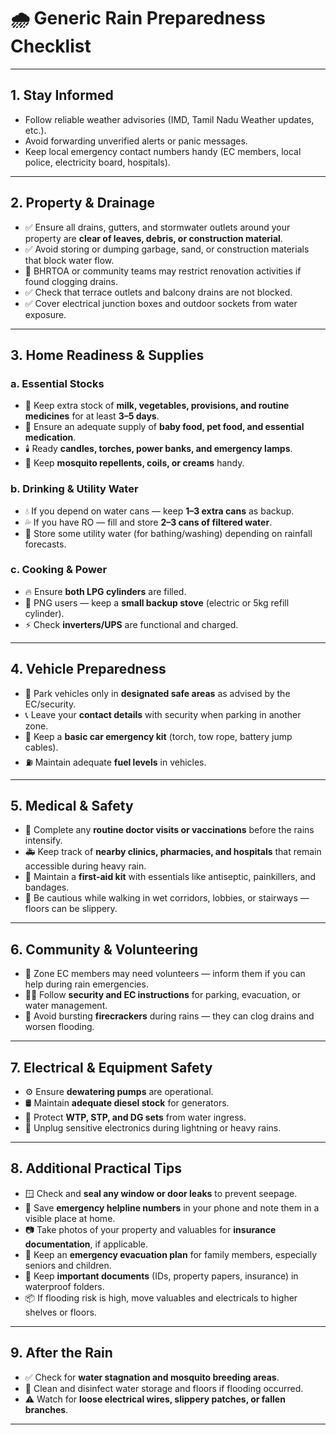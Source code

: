 # 🌧️ Generic Rain Preparedness Checklist

---

## 1. Stay Informed
- Follow reliable weather advisories (IMD, Tamil Nadu Weather updates, etc.).  
- Avoid forwarding unverified alerts or panic messages.  
- Keep local emergency contact numbers handy (EC members, local police, electricity board, hospitals).

---

## 2. Property & Drainage
- ✅ Ensure all drains, gutters, and stormwater outlets around your property are **clear of leaves, debris, or construction material**.  
- ✅ Avoid storing or dumping garbage, sand, or construction materials that block water flow.  
- 🚫 BHRTOA or community teams may restrict renovation activities if found clogging drains.  
- ✅ Check that terrace outlets and balcony drains are not blocked.  
- ✅ Cover electrical junction boxes and outdoor sockets from water exposure.

---

## 3. Home Readiness & Supplies

### a. Essential Stocks
- 🥛 Keep extra stock of **milk, vegetables, provisions, and routine medicines** for at least **3–5 days**.  
- 💊 Ensure an adequate supply of **baby food, pet food, and essential medication**.  
- 🕯️ Ready **candles, torches, power banks, and emergency lamps**.  
- 🦟 Keep **mosquito repellents, coils, or creams** handy.  

### b. Drinking & Utility Water
- 💧 If you depend on water cans — keep **1–3 extra cans** as backup.  
- 💦 If you have RO — fill and store **2–3 cans of filtered water**.  
- 🚿 Store some utility water (for bathing/washing) depending on rainfall forecasts.

### c. Cooking & Power
- 🔥 Ensure **both LPG cylinders** are filled.  
- 🔌 PNG users — keep a **small backup stove** (electric or 5kg refill cylinder).  
- ⚡ Check **inverters/UPS** are functional and charged.

---

## 4. Vehicle Preparedness
- 🚗 Park vehicles only in **designated safe areas** as advised by the EC/security.  
- 📞 Leave your **contact details** with security when parking in another zone.  
- 🧰 Keep a **basic car emergency kit** (torch, tow rope, battery jump cables).  
- ⛽ Maintain adequate **fuel levels** in vehicles.

---

## 5. Medical & Safety
- 🏥 Complete any **routine doctor visits or vaccinations** before the rains intensify.  
- 🚑 Keep track of **nearby clinics, pharmacies, and hospitals** that remain accessible during heavy rain.  
- 💉 Maintain a **first-aid kit** with essentials like antiseptic, painkillers, and bandages.  
- 👣 Be cautious while walking in wet corridors, lobbies, or stairways — floors can be slippery.

---

## 6. Community & Volunteering
- 🤝 Zone EC members may need volunteers — inform them if you can help during rain emergencies.  
- 🧍‍♂️ Follow **security and EC instructions** for parking, evacuation, or water management.  
- 🚫 Avoid bursting **firecrackers** during rains — they can clog drains and worsen flooding.

---

## 7. Electrical & Equipment Safety
- ⚙️ Ensure **dewatering pumps** are operational.  
- 🛢️ Maintain **adequate diesel stock** for generators.  
- 🧰 Protect **WTP, STP, and DG sets** from water ingress.  
- 🔌 Unplug sensitive electronics during lightning or heavy rains.

---

## 8. Additional Practical Tips
- 🪟 Check and **seal any window or door leaks** to prevent seepage.  
- 📱 Save **emergency helpline numbers** in your phone and note them in a visible place at home.  
- 📷 Take photos of your property and valuables for **insurance documentation**, if applicable.  
- 🏡 Keep an **emergency evacuation plan** for family members, especially seniors and children.  
- 🧺 Keep **important documents** (IDs, property papers, insurance) in waterproof folders.  
- 📦 If flooding risk is high, move valuables and electricals to higher shelves or floors.

---

## 9. After the Rain
- ✅ Check for **water stagnation and mosquito breeding areas**.  
- 🧽 Clean and disinfect water storage and floors if flooding occurred.  
- ⚠️ Watch for **loose electrical wires, slippery patches, or fallen branches**.

---
